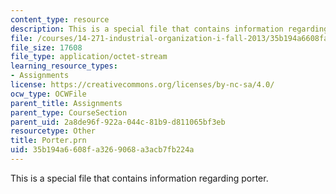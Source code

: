 ```yaml
---
content_type: resource
description: This is a special file that contains information regarding porter.
file: /courses/14-271-industrial-organization-i-fall-2013/35b194a6608fa3269068a3acb7fb224a_Porter.prn
file_size: 17608
file_type: application/octet-stream
learning_resource_types:
- Assignments
license: https://creativecommons.org/licenses/by-nc-sa/4.0/
ocw_type: OCWFile
parent_title: Assignments
parent_type: CourseSection
parent_uid: 2a8de96f-922a-044c-81b9-d811065bf3eb
resourcetype: Other
title: Porter.prn
uid: 35b194a6-608f-a326-9068-a3acb7fb224a
---
```

This is a special file that contains information regarding porter.